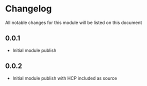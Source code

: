 # Changelog

All notable changes for this module will be listed on this document 

## 0.0.1
* Initial module publish

## 0.0.2
* Initial module publish with HCP included as source